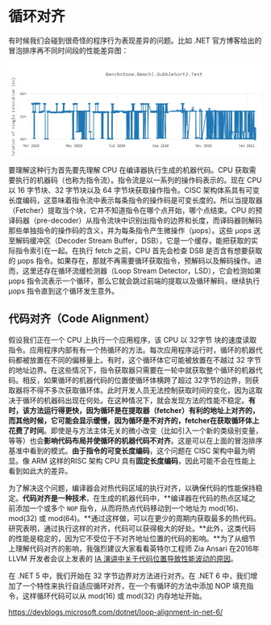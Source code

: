 # 循环对齐

有时候我们会碰到很奇怪的程序行为表现差异的问题。比如 .NET 官方博客给出的冒泡排序再不同时间段的性能差异图：

![](../asserts/instable-bubble.png)

要理解这种行为首先要先理解 CPU 在编译器执行生成的机器代码。CPU 获取需要执行的机器码（也称为指令流）。指令流是以一系列的操作码表示的。现在 CPU 以 16 字节块、32 字节块以及 64 字节块获取操作指令。CISC 架构体系具有可变长度编码，这意味着指令流中表示每条指令的操作码是可变长度的。所以当提取器（Fetcher）提取当个块，它并不知道指令在哪个点开始，哪个点结束。CPU 的预译码器（pre-decoder）从指令流块中识别出指令的边界和长度，而译码器则解码那些单独指令的操作码的含义，并为每条指令产生微操作（μops）。这些 μops 送至解码缓冲区（Decoder Stream Buffer，DSB），它是一个缓存，能把获取的实际指令索引在一起。在执行 fetch 之前，CPU 首先会检查 DSB 是否含有想要获取的 μops 指令。如果存在，那就不再需要循环获取指令，预解码以及解码操作。进而，这里还存在循环流缓检测器（Loop Stream Detector，LSD），它会检测如果 μops 指令流表示一个循环，那么它就会跳过前端的提取以及循环解码，继续执行 μops 指令直到这个循环发生意外。

## 代码对齐（Code Alignment）

假设我们正在一个 CPU 上执行一个应用程序，该 CPU 以 32字节 块的速度读取指令。应用程序内部有有一个热循环的方法。每次应用程序运行时，循环的机器代码都被放置在不同的偏移量上。有时，这个循环体它可能被放置在不越过 32 字节的地址边界。在这些情况下，指令获取器只需要在一轮中就获取整个循环的机器代码。相反，如果循环的机器代码的位置使循环体横跨了超过 32字节的边界，则获取器将不得不多次获取循环体。此时开发人员无法控制获取时间的变化，因为这取决于循环的机器码出现在何处。在这种情况下，就会发现方法的性能不稳定。**有时，该方法运行得更快，因为循环是在提取器（fetcher）有利的地址上对齐的，而其他时候，它可能会显示缓慢，因为循环是不对齐的，fetcher在获取循环体上花费了时间**。即使是与方法主体无关的微小改变（比如引入一个新的类级别变量，等等）也会**影响代码布局并使循环的机器代码不对齐**。这是可以在上面的冒泡排序基准中看到的模式。**由于指令的可变长度编码**，这个问题在 CISC 架构中最为明显。像 ARM 这样的RISC 架构 CPU 具有**固定长度编码**，因此可能不会在性能上看到如此大的差异。

为了解决这个问题，编译器会对热代码区域的执行对齐，以确保代码的性能保持稳定。**代码对齐是一种技术**，在生成的机器代码中，**编译器在代码的热点区域之前添加一个或多个 `NOP` 指令，从而将热点代码移动到一个地址为 mod(16)、mod(32) 或 mod(64)。**通过这样做，可以在更少的周期内获取最多的热代码。研究表明，通过执行这样的对齐，代码可以获得极大的好处。**此外，这类代码的性能是稳定的，因为它不受位于不对齐地址位置的代码的影响。**为了从细节上理解代码对齐的影响，我强烈建议大家看看英特尔工程师 Zia Ansari 在2016年 LLVM 开发者会议上发表的 [IA 演讲中关于代码位置导致性能波动的原因](https://www.youtube.com/watch?v=IX16gcX4vDQ&ab_channel=LLVM)。

在 .NET 5 中，我们开始在 32 字节边界对方法进行对齐。在 .NET 6 中，我们增加了一个特性来执行自适应循环对齐，在一个有循环的方法中添加 NOP 填充指令，这样循环代码可以从 mod(16) 或 mod(32) 内存地址开始。



https://devblogs.microsoft.com/dotnet/loop-alignment-in-net-6/

